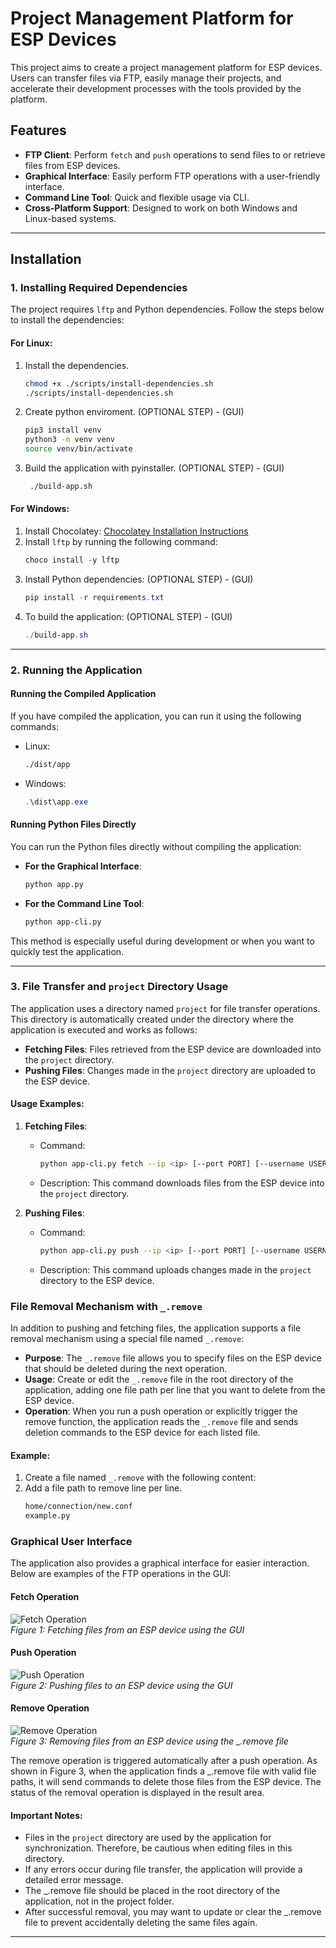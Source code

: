 # Project Management Platform for ESP Devices

This project aims to create a project management platform for ESP devices. Users can transfer files via FTP, easily manage their projects, and accelerate their development processes with the tools provided by the platform.

## Features
- **FTP Client**: Perform `fetch` and `push` operations to send files to or retrieve files from ESP devices.
- **Graphical Interface**: Easily perform FTP operations with a user-friendly interface.
- **Command Line Tool**: Quick and flexible usage via CLI.
- **Cross-Platform Support**: Designed to work on both Windows and Linux-based systems.

---

## Installation

### 1. Installing Required Dependencies
The project requires `lftp` and Python dependencies. Follow the steps below to install the dependencies:

#### For Linux:
1. Install the dependencies.
    ```bash
    chmod +x ./scripts/install-dependencies.sh
    ./scripts/install-dependencies.sh
    ```
2. Create python enviroment. (OPTIONAL STEP) - (GUI)
    ```bash
    pip3 install venv
    python3 -m venv venv
    source venv/bin/activate
    ```

3. Build the application with pyinstaller. (OPTIONAL STEP) - (GUI)
   ```bash
    ./build-app.sh
    ```

#### For Windows:
1. Install Chocolatey: [Chocolatey Installation Instructions](https://chocolatey.org/install)
2. Install `lftp` by running the following command:
   ```powershell
   choco install -y lftp
   ```
3. Install Python dependencies: (OPTIONAL STEP) - (GUI)
   ```powershell
   pip install -r requirements.txt
   ```
4. To build the application: (OPTIONAL STEP) - (GUI)
   ```powershell
   ./build-app.sh
   ```

---

### 2. Running the Application

#### Running the Compiled Application
If you have compiled the application, you can run it using the following commands:
- Linux:
   ```bash
   ./dist/app
   ```
- Windows:
   ```powershell
   .\dist\app.exe
   ```

#### Running Python Files Directly
You can run the Python files directly without compiling the application:

- **For the Graphical Interface**:
   ```bash
   python app.py
   ```

- **For the Command Line Tool**:
   ```bash
   python app-cli.py
   ```

This method is especially useful during development or when you want to quickly test the application.

---

### 3. File Transfer and `project` Directory Usage

The application uses a directory named `project` for file transfer operations. This directory is automatically created under the directory where the application is executed and works as follows:

- **Fetching Files**: Files retrieved from the ESP device are downloaded into the `project` directory.
- **Pushing Files**: Changes made in the `project` directory are uploaded to the ESP device.

#### Usage Examples:

1. **Fetching Files**:
   - Command:
     ```bash
     python app-cli.py fetch --ip <ip> [--port PORT] [--username USERNAME] [--password PASSWORD]
     ```
   - Description: This command downloads files from the ESP device into the `project` directory.

2. **Pushing Files**:
   - Command:
     ```bash
     python app-cli.py push --ip <ip> [--port PORT] [--username USERNAME] [--password PASSWORD]
     ```
   - Description: This command uploads changes made in the `project` directory to the ESP device.

### File Removal Mechanism with `_.remove`

In addition to pushing and fetching files, the application supports a file removal mechanism using a special file named `_.remove`:

- **Purpose**: The `_.remove` file allows you to specify files on the ESP device that should be deleted during the next operation.
- **Usage**: Create or edit the `_.remove` file in the root directory of the application, adding one file path per line that you want to delete from the ESP device.
- **Operation**: When you run a push operation or explicitly trigger the remove function, the application reads the `_.remove` file and sends deletion commands to the ESP device for each listed file.

#### Example:
1. Create a file named `_.remove` with the following content:
2. Add a file path to remove line per line.
   ```bash
   home/connection/new.conf
   example.py
   ```

### Graphical User Interface

The application also provides a graphical interface for easier interaction. Below are examples of the FTP operations in the GUI:

#### Fetch Operation
![Fetch Operation](res/fetch.png)  
*Figure 1: Fetching files from an ESP device using the GUI*

#### Push Operation
![Push Operation](res/push.png)  
*Figure 2: Pushing files to an ESP device using the GUI*

#### Remove Operation
![Remove Operation](res/remove.png)  
*Figure 3: Removing files from an ESP device using the _.remove file*

The remove operation is triggered automatically after a push operation. As shown in Figure 3, when the application finds a _.remove file with valid file paths, it will send commands to delete those files from the ESP device. The status of the removal operation is displayed in the result area.

#### Important Notes:
- Files in the `project` directory are used by the application for synchronization. Therefore, be cautious when editing files in this directory.
- If any errors occur during file transfer, the application will provide a detailed error message.
- The _.remove file should be placed in the root directory of the application, not in the project folder.
- After successful removal, you may want to update or clear the _.remove file to prevent accidentally deleting the same files again.

---

